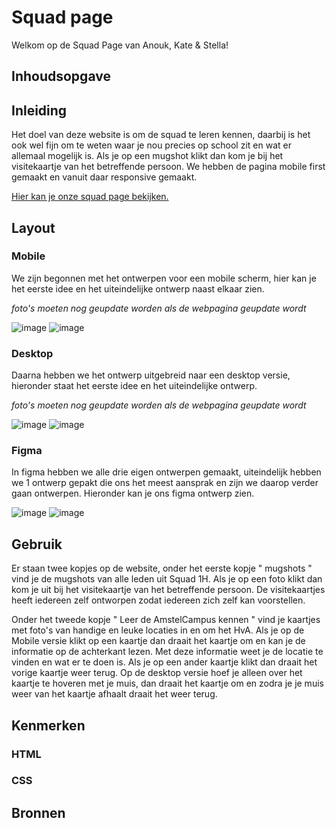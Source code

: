 
# Squad page
Welkom op de Squad Page van Anouk, Kate & Stella!

## Inhoudsopgave



## Inleiding 
Het doel van deze website is om de squad te leren kennen, daarbij is het ook wel fijn om te weten waar je nou precies op school zit en wat er allemaal mogelijk is.
Als je op een mugshot klikt dan kom je bij het visitekaartje van het betreffende persoon. 
We hebben de pagina mobile first gemaakt en vanuit daar responsive gemaakt.

[Hier kan je onze squad page bekijken.](https://edu.nl/mt7ar)



## Layout

### Mobile
We zijn begonnen met het ontwerpen voor een mobile scherm, hier kan je het eerste idee en het uiteindelijke ontwerp naast elkaar zien.

  *foto's moeten nog geupdate worden als de webpagina geupdate wordt*
  
![image](https://github.com/user-attachments/assets/1ba3f3ed-2532-4b13-8daf-8070c8556b29) ![image](https://github.com/user-attachments/assets/a8c04370-90f8-4d64-bcf1-6191842c7f51)

### Desktop
Daarna hebben we het ontwerp uitgebreid naar een desktop versie, hieronder staat het eerste idee en het uiteindelijke ontwerp.

  *foto's moeten nog geupdate worden als de webpagina geupdate wordt*

  
![image](https://github.com/user-attachments/assets/92ba98f9-bd73-4413-9de0-c08fd1809425)
![image](https://github.com/user-attachments/assets/7d78a03b-dfc6-468a-8eda-7cd0968777ec)


### Figma

In figma hebben we alle drie eigen ontwerpen gemaakt, uiteindelijk hebben we 1 ontwerp gepakt die ons het meest aansprak en zijn we daarop verder gaan ontwerpen. Hieronder kan je ons figma ontwerp zien.

![image](https://github.com/user-attachments/assets/96ce4c3e-dbf4-444e-9324-878875d4838f)
![image](https://github.com/user-attachments/assets/a4ac9950-3e08-4e8d-b51f-37e48ba39d5a)





## Gebruik
Er staan twee kopjes op de website, onder het eerste kopje " mugshots " vind je de mugshots van alle leden uit Squad 1H. Als je op een foto klikt dan kom je uit bij het visitekaartje van het betreffende persoon. De visitekaartjes heeft iedereen zelf ontworpen zodat iedereen zich zelf kan voorstellen.

Onder het tweede kopje " Leer de AmstelCampus kennen " vind je kaartjes met foto's van handige en leuke locaties in en om het HvA. Als je op de Mobile versie klikt op een kaartje dan draait het kaartje om en kan je de informatie op de achterkant lezen. Met deze informatie weet je de locatie te vinden en wat er te doen is. Als je op een ander kaartje klikt dan draait het vorige kaartje weer terug.
Op de desktop versie hoef je alleen over het kaartje te hoveren met je muis, dan draait het kaartje om en zodra je je muis weer van het kaartje afhaalt draait het weer terug.



## Kenmerken

### HTML

### CSS




## Bronnen


